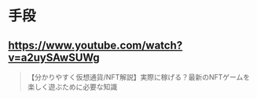 # 手段

## https://www.youtube.com/watch?v=a2uySAwSUWg

> 【分かりやすく仮想通貨/NFT解説】実際に稼げる？最新のNFTゲームを楽しく遊ぶために必要な知識 
